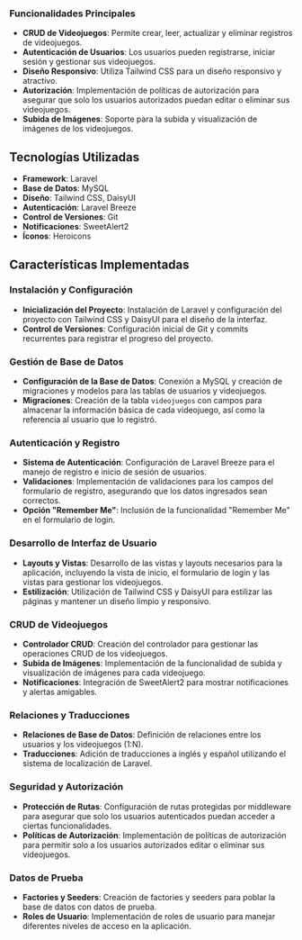 ### Funcionalidades Principales

- **CRUD de Videojuegos**: Permite crear, leer, actualizar y eliminar registros de videojuegos.
- **Autenticación de Usuarios**: Los usuarios pueden registrarse, iniciar sesión y gestionar sus videojuegos.
- **Diseño Responsivo**: Utiliza Tailwind CSS para un diseño responsivo y atractivo.
- **Autorización**: Implementación de políticas de autorización para asegurar que solo los usuarios autorizados puedan editar o eliminar sus videojuegos.
- **Subida de Imágenes**: Soporte para la subida y visualización de imágenes de los videojuegos.

## Tecnologías Utilizadas

- **Framework**: Laravel
- **Base de Datos**: MySQL
- **Diseño**: Tailwind CSS, DaisyUI
- **Autenticación**: Laravel Breeze
- **Control de Versiones**: Git
- **Notificaciones**: SweetAlert2
- **Íconos**: Heroicons

## Características Implementadas

### Instalación y Configuración

- **Inicialización del Proyecto**: Instalación de Laravel y configuración del proyecto con Tailwind CSS y DaisyUI para el diseño de la interfaz.
- **Control de Versiones**: Configuración inicial de Git y commits recurrentes para registrar el progreso del proyecto.

### Gestión de Base de Datos

- **Configuración de la Base de Datos**: Conexión a MySQL y creación de migraciones y modelos para las tablas de usuarios y videojuegos.
- **Migraciones**: Creación de la tabla `videojuegos` con campos para almacenar la información básica de cada videojuego, así como la referencia al usuario que lo registró.

### Autenticación y Registro

- **Sistema de Autenticación**: Configuración de Laravel Breeze para el manejo de registro e inicio de sesión de usuarios.
- **Validaciones**: Implementación de validaciones para los campos del formulario de registro, asegurando que los datos ingresados sean correctos.
- **Opción "Remember Me"**: Inclusión de la funcionalidad "Remember Me" en el formulario de login.

### Desarrollo de Interfaz de Usuario

- **Layouts y Vistas**: Desarrollo de las vistas y layouts necesarios para la aplicación, incluyendo la vista de inicio, el formulario de login y las vistas para gestionar los videojuegos.
- **Estilización**: Utilización de Tailwind CSS y DaisyUI para estilizar las páginas y mantener un diseño limpio y responsivo.

### CRUD de Videojuegos

- **Controlador CRUD**: Creación del controlador para gestionar las operaciones CRUD de los videojuegos.
- **Subida de Imágenes**: Implementación de la funcionalidad de subida y visualización de imágenes para cada videojuego.
- **Notificaciones**: Integración de SweetAlert2 para mostrar notificaciones y alertas amigables.

### Relaciones y Traducciones

- **Relaciones de Base de Datos**: Definición de relaciones entre los usuarios y los videojuegos (1:N).
- **Traducciones**: Adición de traducciones a inglés y español utilizando el sistema de localización de Laravel.

### Seguridad y Autorización

- **Protección de Rutas**: Configuración de rutas protegidas por middleware para asegurar que solo los usuarios autenticados puedan acceder a ciertas funcionalidades.
- **Políticas de Autorización**: Implementación de políticas de autorización para permitir solo a los usuarios autorizados editar o eliminar sus videojuegos.

### Datos de Prueba

- **Factories y Seeders**: Creación de factories y seeders para poblar la base de datos con datos de prueba.
- **Roles de Usuario**: Implementación de roles de usuario para manejar diferentes niveles de acceso en la aplicación.
